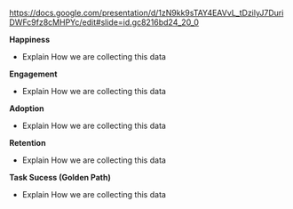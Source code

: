 https://docs.google.com/presentation/d/1zN9kk9sTAY4EAVvL_tDzilyJ7DuriDWFc9fz8cMHPYc/edit#slide=id.gc8216bd24_20_0 


**Happiness**

- Explain How we are collecting this data

**Engagement**

- Explain How we are collecting this data

**Adoption**

- Explain How we are collecting this data

**Retention**

- Explain How we are collecting this data

**Task Sucess (Golden Path)**

- Explain How we are collecting this data
